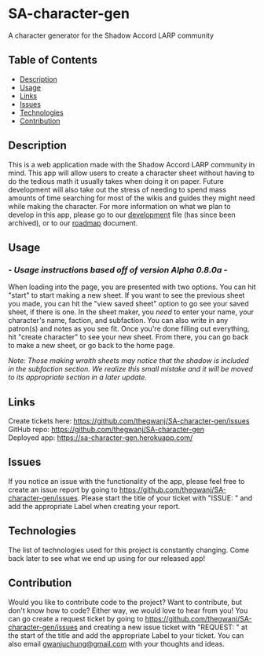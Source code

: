 # SA-character-gen
A character generator for the Shadow Accord LARP community

## Table of Contents
- [Description](#description)
- [Usage](#usage)
- [Links](#links)
- [Issues](#issues)
- [Technologies](#technologies)
- [Contribution](#contribution)

## Description
This is a web application made with the Shadow Accord LARP community in mind. This app will allow users to create a character sheet without having to do the tedious math it usually takes when doing it on paper. Future development will also take out the stress of needing to spend mass amounts of time searching for most of the wikis and guides they might need while making the character. For more information on what we plan to develop in this app, please go to our [development](./Development.md) file (has since been archived), or to our [roadmap](./Roadmap.md) document.

## Usage
### *- Usage instructions based off of version Alpha 0.8.0a -*

When loading into the page, you are presented with two options. You can hit "start" to start making a new sheet. If you want to see the previous sheet you made, you can hit the "view saved sheet" option to go see your saved sheet, if there is one. In the sheet maker, you *need* to enter your name, your character's name, faction, and subfaction. You can also write in any patron(s) and notes as you see fit. Once you're done filling out everything, hit "create character" to see your new sheet. From there, you can go back to make a new sheet, or go back to the home page.

*Note: Those making wraith sheets may notice that the shadow is included in the subfaction section. We realize this small mistake and it will be moved to its appropriate section in a later update.*

## Links
Create tickets here: https://github.com/thegwanj/SA-character-gen/issues<br>
GitHub repo: https://github.com/thegwanj/SA-character-gen<br>
Deployed app: https://sa-character-gen.herokuapp.com/

## Issues
If you notice an issue with the functionality of the app, please feel free to create an issue report by going to https://github.com/thegwanj/SA-character-gen/issues. Please start the title of your ticket with "ISSUE: " and add the appropriate Label when creating your report.

## Technologies
The list of technologies used for this project is constantly changing. Come back later to see what we end up using for our released app!

## Contribution
Would you like to contribute code to the project? Want to contribute, but don't know how to code? Either way, we would love to hear from you! You can go create a request ticket by going to https://github.com/thegwanj/SA-character-gen/issues and creating a new issue ticket with "REQUEST: " at the start of the title and add the appropriate Label to your ticket. You can also email gwanjuchung@gmail.com with your thoughts and ideas.
